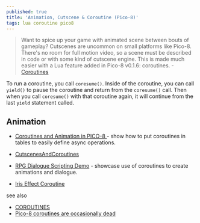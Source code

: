 ```yaml
---
published: true
title: 'Animation, Cutscene & Coroutine (Pico-8)'
tags: lua coroutine pico8
---
```

> Want to spice up your game with animated scene between bouts of gameplay? Cutscenes are uncommon on small platforms like Pico-8. There's no room for full motion video, so a scene must be described in code or with some kind of cutscene engine. This is made much easier with a Lua feature added in Pico-8 v0.1.6: coroutines. -  [Coroutines](https://www.lexaloffle.com/bbs/?tid=3458)

To run a coroutine, you call `coresume()`. Inside of the coroutine, you can call `yield()` to pause the coroutine and return from the `coresume()` call. Then when you call `coresume()` with that coroutine again, it will continue from the last `yield` statement called.

## Animation
- [Coroutines and Animation in PICO-8 ](https://www.youtube.com/watch?v=tfGmjB72t0o) - show how to put coroutines in tables to easily define async operations.
- [CutscenesAndCoroutines](https://pico-8.fandom.com/wiki/CutscenesAndCoroutines)

- [RPG Dialogue Scripting Demo](https://www.lexaloffle.com/bbs/?tid=3833) - showcase use of coroutines to create animations and dialogue.
- [Iris Effect Coroutine](https://www.reddit.com/r/pico8/comments/ne1pfb/iris_effect_coroutine/)

see also
- [COROUTINES](https://nerdyteachers.com/PICO-8/Guide/?COROUTINES)
- [Pico-8 coroutines are occasionally dead](https://stackoverflow.com/questions/54193676/pico-8-coroutines-are-occasionally-dead)
